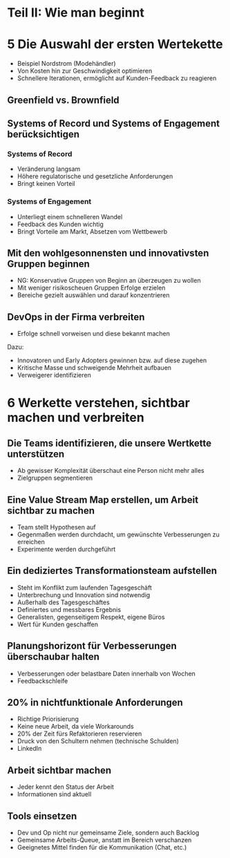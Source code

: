 # Teil II: Wie man beginnt

# 5 Die Auswahl der ersten Wertekette
- Beispiel Nordstrom (Modehändler)
- Von Kosten hin zur Geschwindigkeit optimieren
- Schnellere Iterationen, ermöglicht auf Kunden-Feedback zu reagieren

## Greenfield vs. Brownfield

## Systems of Record und Systems of Engagement berücksichtigen

### Systems of Record
- Veränderung langsam
- Höhere regulatorische und gesetzliche Anforderungen
- Bringt keinen Vorteil

### Systems of Engagement
- Unterliegt einem schnelleren Wandel
- Feedback des Kunden wichtig
- Bringt Vorteile am Markt, Absetzen vom Wettbewerb

## Mit den wohlgesonnensten und innovativsten Gruppen beginnen
- NG: Konservative Gruppen von Beginn an überzeugen zu wollen
- Mit weniger risikoscheuen Gruppen Erfolge erzielen
- Bereiche gezielt auswählen und darauf konzentrieren

## DevOps in der Firma verbreiten
- Erfolge schnell vorweisen und diese bekannt machen
  
Dazu:
  - Innovatoren und Early Adopters gewinnen bzw. auf diese zugehen
  - Kritische Masse und schweigende Mehrheit aufbauen
  - Verweigerer identifizieren

# 6 Werkette verstehen, sichtbar machen und verbreiten
## Die Teams identifizieren, die unsere Wertkette unterstützen
- Ab gewisser Komplexität überschaut eine Person nicht mehr alles
- Zielgruppen segmentieren

## Eine Value Stream Map erstellen, um Arbeit sichtbar zu machen
- Team stellt Hypothesen auf
- Gegenmaßen werden durchdacht, um gewünschte Verbesserungen zu erreichen
- Experimente werden durchgeführt

## Ein dediziertes Transformationsteam aufstellen
- Steht im Konflikt zum laufenden Tagesgeschäft
- Unterbrechung und Innovation sind notwendig
- Außerhalb des Tagesgeschäftes
- Definiertes und messbares Ergebnis
- Generalisten, gegenseitigem Respekt, eigene Büros
- Wert für Kunden geschaffen

## Planungshorizont für Verbesserungen überschaubar halten
- Verbesserungen oder belastbare Daten innerhalb von Wochen
- Feedbackschleife

## 20% in nichtfunktionale Anforderungen
- Richtige Priorisierung
- Keine neue Arbeit, da viele Workarounds
- 20% der Zeit fürs Refaktorieren reservieren
- Druck von den Schultern nehmen (technische Schulden)
- LinkedIn 

## Arbeit sichtbar machen
- Jeder kennt den Status der Arbeit
- Informationen sind aktuell


## Tools einsetzen
- Dev und Op nicht nur gemeinsame Ziele, sondern auch Backlog
- Gemeinsame Arbeits-Queue, anstatt im Bereich verschanzen
- Geeignetes Mittel finden für die Kommunikation (Chat, etc.)
